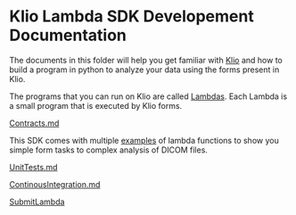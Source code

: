# Klio Lambda SDK Developement Documentation

The documents in this folder will help you get familiar with [Klio](Klio.md) and how to build a program in python to analyze your data using the forms present in Klio.

The programs that you can run on Klio are called [Lambdas](Lambda.md). Each Lambda is a small program that is executed by Klio forms.


[Contracts.md](Contracts.md)

This SDK comes with multiple [examples](Examples.md) of lambda functions to show you simple form tasks to complex analysis of DICOM files.

[UnitTests.md](UnitTests.md) 

[ContinousIntegration.md](ContinousIntegration.md)


[SubmitLambda](SubmitLambda.md)





